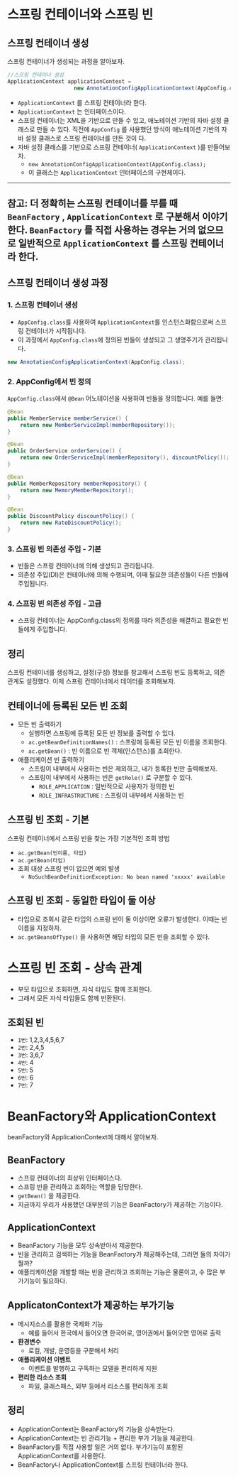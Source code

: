 # 스프링 컨테이너와 스프링 빈

## 스프링 컨테이너 생성
스프링 컨테이너가 생성되는 과정을 알아보자.
```java
//스프링 컨테이너 생성
ApplicationContext applicationContext =
                     new AnnotationConfigApplicationContext(AppConfig.class);
```

- `ApplicationContext` 를 스프링 컨테이너라 한다.
- `ApplicationContext` 는 인터페이스이다.
- 스프링 컨테이너는 XML을 기반으로 만들 수 있고, 애노테이션 기반의 자바 설정 클래스로 만들 수 있다. 직전에 `AppConfig` 를 사용했던 방식이 애노테이션 기반의 자바 설정 클래스로 스프링 컨테이너를 만든 것이 다.
- 자바 설정 클래스를 기반으로 스프링 컨테이너( `ApplicationContext` )를 만들어보자.
  - `new AnnotationConfigApplicationContext(AppConfig.class);` 
  - 이 클래스는 `ApplicationContext` 인터페이스의 구현체이다.
---
참고: 더 정확히는 스프링 컨테이너를 부를 때 `BeanFactory` , `ApplicationContext` 로 구분해서 이야기 한다.
`BeanFactory` 를 직접 사용하는 경우는 거의 없으므로 일반적으로 `ApplicationContext` 를 스프링 컨테이너라 한다.
---

## 스프링 컨테이너 생성 과정

### 1. 스프링 컨테이너 생성

- `AppConfig.class`를 사용하여 `ApplicationContext`를 인스턴스화함으로써 스프링 컨테이너가 시작됩니다.
- 이 과정에서 `AppConfig.class`에 정의된 빈들이 생성되고 그 생명주기가 관리됩니다.

```java
new AnnotationConfigApplicationContext(AppConfig.class);
```

### 2. AppConfig에서 빈 정의
`AppConfig.class`에서 `@Bean` 어노테이션을 사용하여 빈들을 정의합니다. 예를 들면:
```java
@Bean
public MemberService memberService() {
    return new MemberServiceImpl(memberRepository());
}

@Bean
public OrderService orderService() {
    return new OrderServiceImpl(memberRepository(), discountPolicy());
}

@Bean
public MemberRepository memberRepository() {
    return new MemoryMemberRepository();
}

@Bean
public DiscountPolicy discountPolicy() {
    return new RateDiscountPolicy();
}
```

### 3. 스프링 빈 의존성 주입 - 기본

- 빈들은 스프링 컨테이너에 의해 생성되고 관리됩니다.
- 의존성 주입(DI)은 컨테이너에 의해 수행되며, 이때 필요한 의존성들이 다른 빈들에 주입됩니다.

### 4. 스프링 빈 의존성 주입 - 고급

- 스프링 컨테이너는 AppConfig.class의 정의를 따라 의존성을 해결하고 필요한 빈들에게 주입합니다.

## 정리

스프링 컨테이너를 생성하고, 설정(구성) 정보를 참고해서 스프링 빈도 등록하고, 의존관계도 설정했다. 이제 스프링 컨테이너에서 데이터를 조회해보자.

## 컨테이너에 등록된 모든 빈 조회

- 모든 빈 출력하기
  - 실행하면 스프링에 등록된 모든 빈 정보를 출력할 수 있다.
  - `ac.getBeanDefinitionNames()` : 스프링에 등록된 모든 빈 이름을 조회한다. 
  - `ac.getBean()` : 빈 이름으로 빈 객체(인스턴스)를 조회한다.
- 애플리케이션 빈 출력하기
  - 스프링이 내부에서 사용하는 빈은 제외하고, 내가 등록한 빈만 출력해보자. 
  - 스프링이 내부에서 사용하는 빈은 `getRole()` 로 구분할 수 있다. 
    - `ROLE_APPLICATION` : 일반적으로 사용자가 정의한 빈 
    - `ROLE_INFRASTRUCTURE` : 스프링이 내부에서 사용하는 빈

## 스프링 빈 조회 - 기본
스프링 컨테이너에서 스프링 빈을 찾는 가장 기본적인 조회 방법
- `ac.getBean(빈이름, 타입)`
- `ac.getBean(타입)`
- 조회 대상 스프링 빈이 없으면 예외 발생
  - `NoSuchBeanDefinitionException: No bean named 'xxxxx' available`

## 스프링 빈 조회 - 동일한 타입이 둘 이상
- 타입으로 조회시 같은 타입의 스프링 빈이 둘 이상이면 오류가 발생한다. 이때는 빈 이름을 지정하자.
- `ac.getBeansOfType()` 을 사용하면 해당 타입의 모든 빈을 조회할 수 있다.

# 스프링 빈 조회 - 상속 관계

- 부모 타입으로 조회하면, 자식 타입도 함께 조회한다.
- 그래서 모든 자식 타입들도 함께 반환된다.

## 조회된 빈
- `1번`: 1,2,3,4,5,6,7
- `2번`: 2,4,5
- `3번`: 3,6,7
- `4번`: 4
- `5번`: 5
- `6번`: 6
- `7번`: 7

# BeanFactory와 ApplicationContext
beanFactory와 ApplicationContext에 대해서 알아보자.

## BeanFactory

- 스프링 컨테이너의 최상위 인터페이스다. 
- 스프링 빈을 관리하고 조회하는 역할을 담당한다.
- `getBean()` 을 제공한다. 
- 지금까지 우리가 사용했던 대부분의 기능은 BeanFactory가 제공하는 기능이다.

## **ApplicationContext**

- BeanFactory 기능을 모두 상속받아서 제공한다.
- 빈을 관리하고 검색하는 기능을 BeanFactory가 제공해주는데, 그러면 둘의 차이가 뭘까? 
- 애플리케이션을 개발할 때는 빈을 관리하고 조회하는 기능은 물론이고, 수 많은 부가기능이 필요하다.

## ApplicatonContext가 제공하는 부가기능

- 메시지소스를 활용한 국제화 기능
  - 예를 들어서 한국에서 들어오면 한국어로, 영어권에서 들어오면 영어로 출력
- **환경변수**
  - 로컬, 개발, 운영등을 구분해서 처리
- **애플리케이션 이벤트**
  - 이벤트를 발행하고 구독하는 모델을 편리하게 지원
- **편리한 리소스 조회** 
  - 파일, 클래스패스, 외부 등에서 리소스를 편리하게 조회

## **정리**

- ApplicationContext는 BeanFactory의 기능을 상속받는다.
- ApplicationContext는 빈 관리기능 + 편리한 부가 기능을 제공한다.
- BeanFactory를 직접 사용할 일은 거의 없다. 부가기능이 포함된 ApplicationContext를 사용한다. 
- BeanFactory나 ApplicationContext를 스프링 컨테이너라 한다.
